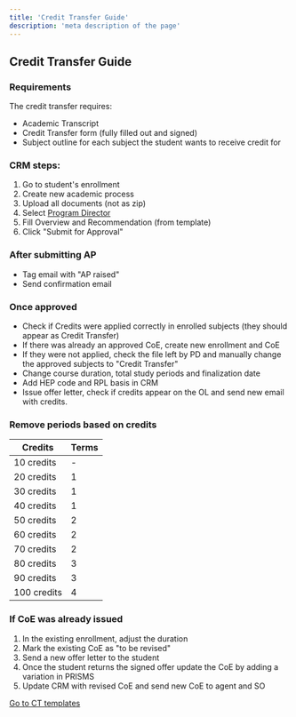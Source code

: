 ```yaml
---
title: 'Credit Transfer Guide'
description: 'meta description of the page'
---
```


## Credit Transfer Guide

### Requirements

The credit transfer requires:

- Academic Transcript
- Credit Transfer form (fully filled out and signed)
- Subject outline for each subject the student wants to receive credit for

### CRM steps:

1. Go to student's enrollment
2. Create new academic process
3. Upload all documents (not as zip)
4. Select [Program Director](https://laureateaus-my.sharepoint.com/:x:/r/personal/aphillipou_torrens_edu_au/_layouts/15/doc2.aspx?sourcedoc=%7BF5C2120C-FEAA-4E7F-951D-1D8E5D577ECF%7D&file=Program%20Director%20Master%20file%2C%20AP%20assessment.xlsx&action=default&mobileredirect=true&DefaultItemOpen=1)
5. Fill Overview and Recommendation (from template)
6. Click "Submit for Approval"

### After submitting AP

- Tag email with "AP raised"
- Send confirmation email

### Once approved

- Check if Credits were applied correctly in enrolled subjects (they should appear as Credit Transfer)
- If there was already an approved CoE, create new enrollment and CoE
- If they were not applied, check the file left by PD and manually change the approved subjects to "Credit Transfer"
- Change course duration, total study periods and finalization date
- Add HEP code and RPL basis in CRM
- Issue offer letter, check if credits appear on the OL and send new email with credits.

### Remove periods based on credits
| Credits | Terms |
|---------|-------|
| 10 credits | - |
| 20 credits | 1 |
| 30 credits | 1 |
| 40 credits | 1 |
| 50 credits | 2 |
| 60 credits | 2 |
| 70 credits | 2 |
| 80 credits | 3 |
| 90 credits | 3 |
| 100 credits | 4 |

### If CoE was already issued
1. In the existing enrollment, adjust the duration
2. Mark the existing CoE as "to be revised"
3. Send a new offer letter to the student
4. Once the student returns the signed offer update the CoE by adding a variation in PRISMS
5. Update CRM with revised CoE and send new CoE to agent and SO

[Go to CT templates](/email-templates/credit-transfer)